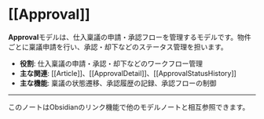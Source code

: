 # [[Approval]]

**Approval**モデルは、仕入稟議の申請・承認フローを管理するモデルです。物件ごとに稟議申請を行い、承認・却下などのステータス管理を担います。

- **役割**: 仕入稟議の申請・承認・却下などのワークフロー管理
- **主な関連**: [[Article]]、[[ApprovalDetail]]、[[ApprovalStatusHistory]]
- **主な機能**: 稟議の状態遷移、承認履歴の記録、承認フローの制御

---

このノートはObsidianのリンク機能で他のモデルノートと相互参照できます。 